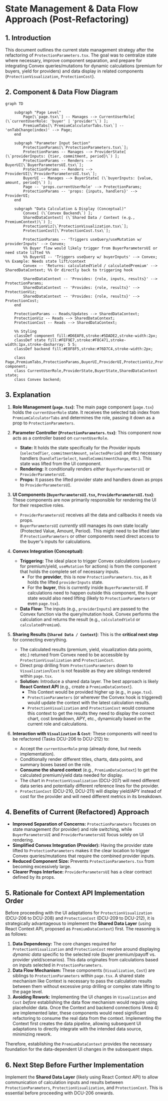 # State Management & Data Flow Approach (Post-Refactoring)

## 1. Introduction

This document outlines the current state management strategy after the refactoring of `ProtectionParameters.tsx`. The goal was to centralize state where necessary, improve component separation, and prepare for integrating Convex queries/mutations for dynamic calculations (premium for buyers, yield for providers) and data display in related components (`ProtectionVisualization`, `ProtectionCost`).

## 2. Component & Data Flow Diagram

```mermaid
graph TD

    subgraph "Page Level"
        Page[\`page.tsx\`] -- Manages --> CurrentUserRole[ (\`currentUserRole: 'buyer' | 'provider'\`) ];
        PremiumTabs[\`PremiumCalculatorTabs.tsx\`] -- 'onTabChange(index)' --> Page;
    end

    subgraph "Parameter Input Section"
        ProtectionParams[\`ProtectionParameters.tsx\`];
        ProtectionParams -- Manages --> ProviderState[ (\`providerInputs: {tier, commitment, period}\`) ];
        ProtectionParams -- Renders --> BuyerUI[\`BuyerParametersUI.tsx\`];
        ProtectionParams -- Renders --> ProviderUI[\`ProviderParametersUI.tsx\`];
        BuyerUI -- Manages --> BuyerState[ (\`buyerInputs: {value, amount, period}\`) ];
        Page -- 'props.currentUserRole' --> ProtectionParams;
        ProtectionParams -- 'props: {inputs, handlers}' --> ProviderUI;
    end

    subgraph "Data Calculation & Display (Conceptual)"
        Convex[ (\`Convex Backend\`) ];
        SharedDataContext[ (\`Shared Data / Context (e.g., PremiumContext)\`) ];
        ProtectionViz[\`ProtectionVisualization.tsx\`];
        ProtectionCost[\`ProtectionCost.tsx\`];

        ProtectionParams -- 'Triggers useQuery/useMutation w/ providerInputs' --> Convex;
        %% Buyer flow would likely trigger from BuyerParametersUI or need state lifted %%
        %% BuyerUI -- 'Triggers useQuery w/ buyerInputs' --> Convex; %% Example: Needs state lift/context
        Convex -- 'Returns: calculatedYield / calculatedPremium' --> SharedDataContext; %% Or directly back to triggering hook

        SharedDataContext -- 'Provides: {role, inputs, results}' --> ProtectionParams;
        SharedDataContext -- 'Provides: {role, results}' --> ProtectionViz;
        SharedDataContext -- 'Provides: {role, results}' --> ProtectionCost;
    end

    ProtectionParams -- Reads/Updates --> SharedDataContext;
    ProtectionViz -- Reads --> SharedDataContext;
    ProtectionCost -- Reads --> SharedDataContext;

    %% Styling
    classDef component fill:#D6EAF8,stroke:#5DADE2,stroke-width:2px;
    classDef state fill:#FEF9E7,stroke:#F8C471,stroke-width:1px,stroke-dasharray: 5 5;
    classDef backend fill:#E8F8F5,stroke:#76D7C4,stroke-width:2px;

    class Page,PremiumTabs,ProtectionParams,BuyerUI,ProviderUI,ProtectionViz,ProtectionCost component;
    class CurrentUserRole,ProviderState,BuyerState,SharedDataContext state;
    class Convex backend;
```

## 3. Explanation

1.  **Role Management (`page.tsx`)**:
    The main page component (`page.tsx`) holds the `currentUserRole` state. It receives the selected tab index from `PremiumCalculatorTabs` and determines the role, passing it down as a prop to `ProtectionParameters`.

2.  **Parameter Controller (`ProtectionParameters.tsx`)**:
    This component now acts as a controller based on `currentUserRole`.

    - **State:** It holds the state specifically for the _Provider_ inputs (`selectedTier`, `commitmentAmount`, `selectedPeriod`) and the necessary handlers (`handleTierSelect`, `handleCommitmentChange`, etc.). This state was lifted from the UI component.
    - **Rendering:** It conditionally renders _either_ `BuyerParametersUI` or `ProviderParametersUI`.
    - **Props:** It passes the lifted provider state and handlers down as props to `ProviderParametersUI`.

3.  **UI Components (`BuyerParametersUI.tsx`, `ProviderParametersUI.tsx`)**:
    These components are now primarily responsible for rendering the UI for their respective roles.

    - `ProviderParametersUI` receives all the data and callbacks it needs via props.
    - `BuyerParametersUI` _currently_ still manages its own state locally (Protected Value, Amount, Period). This might need to be lifted later if `ProtectionParameters` or other components need direct access to the buyer's inputs for calculations.

4.  **Convex Integration (Conceptual)**:

    - **Triggering:** The ideal place to trigger Convex calculations (`useQuery` for premium/yield, `useMutation` for actions) is from the component that holds the complete set of necessary inputs.
      - For the **provider**, this is now `ProtectionParameters.tsx`, as it holds the lifted `providerInputs` state.
      - For the **buyer**, this is currently inside `BuyerParametersUI`. If calculations need to happen outside this component, the buyer state would also need lifting (likely to `ProtectionParameters` or even `page.tsx`).
    - **Data Flow:** The inputs (e.g., `providerInputs`) are passed to the Convex function via the query/mutation hook. Convex performs the calculation and returns the result (e.g., `calculatedYield` or `calculatedPremium`).

5.  **Sharing Results (`Shared Data / Context`)**:
    This is the **critical next step** for connecting everything.

    - The calculated results (premium, yield, visualization data points, etc.) returned from Convex need to be accessible by `ProtectionVisualization` and `ProtectionCost`.
    - Direct prop drilling from `ProtectionParameters` down to `Visualization`/`Cost` is not feasible as they are siblings rendered within `page.tsx`.
    - **Solution:** Introduce a shared data layer. The best approach is likely **React Context API** (e.g., create a `PremiumDataContext`).
      - This Context would be provided higher up (e.g., in `page.tsx`).
      - `ProtectionParameters` (or wherever the Convex hook is triggered) would update the context with the latest calculation results.
      - `ProtectionVisualization` and `ProtectionCost` would consume this context to get the results they need to display the correct chart, cost breakdown, APY, etc., dynamically based on the current role and calculations.

6.  **Interaction with `Visualization` & `Cost`**:
    These components will need to be refactored (Tasks DCU-206 to DCU-212) to:
    - Accept the `currentUserRole` prop (already done, but needs implementation).
    - Conditionally render different titles, charts, data points, and summary boxes based on the role.
    - **Consume the shared context** (e.g., `PremiumDataContext`) to get the calculated premium/yield data needed for display.
    - The chart in `ProtectionVisualization` (DCU-207) will need different data series and potentially different reference lines for the provider.
    - `ProtectionCost` (DCU-210, DCU-211) will display yield/APY instead of cost for the provider and will need different metrics in its breakdown.

## 4. Benefits of Current (Refactored) Approach

- **Improved Separation of Concerns:** `ProtectionParameters` focuses on state management (for provider) and role switching, while `BuyerParametersUI` and `ProviderParametersUI` focus solely on UI rendering.
- **Simplified Convex Integration (Provider):** Having the provider state lifted to `ProtectionParameters` makes it the clear location to trigger Convex queries/mutations that require the combined provider inputs.
- **Reduced Component Size:** Prevents `ProtectionParameters.tsx` from becoming excessively large.
- **Clearer Props Interface:** `ProviderParametersUI` has a clear contract defined by its props.

## 5. Rationale for Context API Implementation Order

Before proceeding with the UI adaptations for `ProtectionVisualization` (DCU-206 to DCU-208) and `ProtectionCost` (DCU-209 to DCU-212), it is strategically advantageous to implement the **Shared Data Layer** (using React Context API, proposed as `PremiumDataContext`) first. The reasoning is as follows:

1.  **Data Dependency:** The core changes required for `ProtectionVisualization` and `ProtectionCost` revolve around displaying _dynamic data_ specific to the selected role (buyer premium/payoff vs. provider yield/scenarios). This data originates from calculations based on inputs selected in `ProtectionParameters`.
2.  **Data Flow Mechanism:** These components (`Visualization`, `Cost`) are siblings to `ProtectionParameters` within `page.tsx`. A shared state mechanism like Context is necessary to pass the calculation results between them without excessive prop drilling or complex state lifting to the page level.
3.  **Avoiding Rework:** Implementing the UI changes in `Visualization` and `Cost` _before_ establishing the data flow mechanism would require using placeholder data. Once the Context and backend connections (Area 4) are implemented later, these components would need significant refactoring to consume the real data from the context. Implementing the Context first creates the data pipeline, allowing subsequent UI adaptations to directly integrate with the intended data source, minimizing rework.

Therefore, establishing the `PremiumDataContext` provides the necessary foundation for the data-dependent UI changes in the subsequent steps.

## 6. Next Step Before Further Implementation

Implement the **Shared Data Layer** (likely using React Context API) to allow communication of calculation inputs and results between `ProtectionParameters`, `ProtectionVisualization`, and `ProtectionCost`. This is essential before proceeding with DCU-206 onwards.
